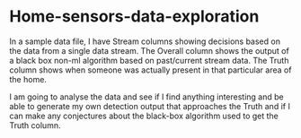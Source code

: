 # Home-sensors-data-exploration

In a sample data file, I have Stream columns showing decisions based on the data from a single data stream. The Overall column shows the output of a black box non-ml algorithm based on past/current stream data. The Truth column shows when someone was actually present in that particular area of the home. 

I am going to analyse the data and see if I find anything interesting and be able to generate my own detection output that approaches the Truth and if I can make any conjectures about the black-box algorithm used to get the Truth column.  

